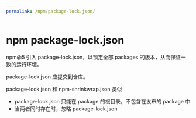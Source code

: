 ```yaml
---
permalink: /npm/package-lock.json/
---
```


# npm package-lock.json

npm@5 引入 package-lock.json，以锁定全部 packages 的版本，从而保证一致的运行环境。

package-lock.json 应提交到仓库。

package-lock.json 和 npm-shrinkwrap.json 类似

- package-lock.json 只能在 package 的根目录，不包含在发布的 package 中
- 当两者同时存在时，忽略 package-lock.json
